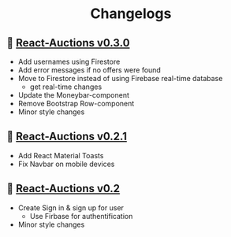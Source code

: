 <h1 align="center">Changelogs</h1>

## :bookmark: [React-Auctions v0.3.0](https://github.com/tklein1801/React-Auctions/releases/tag/v0.3.0)

- Add usernames using Firestore
- Add error messages if no offers were found
- Move to Firestore instead of using Firebase real-time database
  - get real-time changes
- Update the Moneybar-component
- Remove Bootstrap Row-component
- Minor style changes

## :bookmark: [React-Auctions v0.2.1](https://github.com/tklein1801/React-Auctions/releases/tag/v0.2.1)

- Add React Material Toasts
- Fix Navbar on mobile devices

## :bookmark: [React-Auctions v0.2](https://github.com/tklein1801/React-Auctions/releases/tag/v0.2)

- Create Sign in & sign up for user
  - Use Firbase for authentification
- Minor style changes
